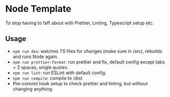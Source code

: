# Node Template

To stop having to faff about with Prettier, Linting, Typescript setup etc. 

## Usage

* `npm run dev`: watches TS files for changes (make sure in /src), rebuilds and runs Node again. 
* `npm run prettier-format`: run prettier and fix, default config except tabs = 2 spaces, single quotes.
* `npm run lint`: run ESLint with default config.
* `npm run compile`: compile to /dist
* Pre-commit hook setup to check prettier and linting, but without changing anything.

